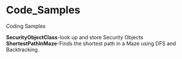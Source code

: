 # Code_Samples
Coding Samples 

**SecurityObjectClass**-look up and store Security Objects
**ShortestPathInMaze**-Finds the shortest path in a Maze using DFS and Backtracking. 
